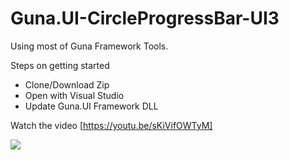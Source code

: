 # Guna.UI-CircleProgressBar-UI3
Using most of Guna Framework Tools.

Steps on getting started
* Clone/Download Zip
* Open with Visual Studio 
* Update Guna.UI Framework DLL

Watch the video [https://youtu.be/sKiVifOWTyM]

![](https://github.com/sobatdata/Guna.UI-CircleProgressBar-UI3/blob/master/ss_CircleProgressBar3.png)

